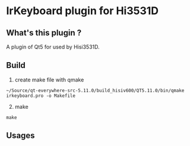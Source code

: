 # IrKeyboard plugin for Hi3531D

## What's this plugin ?

A plugin  of Qt5 for used by Hisi3531D.

## Build

1. create make file with qmake

```shell
~/Source/qt-everywhere-src-5.11.0/build_hisiv600/QT5.11.0/bin/qmake irkeyboard.pro -o Makefile
```
2. make 
```shell
make
```

## Usages



